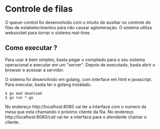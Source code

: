 # Controle de filas

O queue-control foi desenvolvido com o intuito de auxiliar no controle de filas de estabelecimentos para não causar aglomeração.
O sistema utiliza websocket para tornar o sistema real-time.

## Como executar ?

Para usar é bem simples, basta pegar o compilado para o seu sistema operacional e executar em um "server".
Depois de executado, basta abrir o browser e acessar a servidor.

O sistema foi desenvilvido em golang, com interface em html e javascript. Para executar, basta ter o golang instalado.

    $ go mod download
    $ go run *.go

No endereço http://localhost:8080 vai ter a interface com o numero da mesa que esta chamando o próximo cliente da fila.
No endereço http://localhost:8080/call vai ter a interface para o atendente chamar o cliente.
